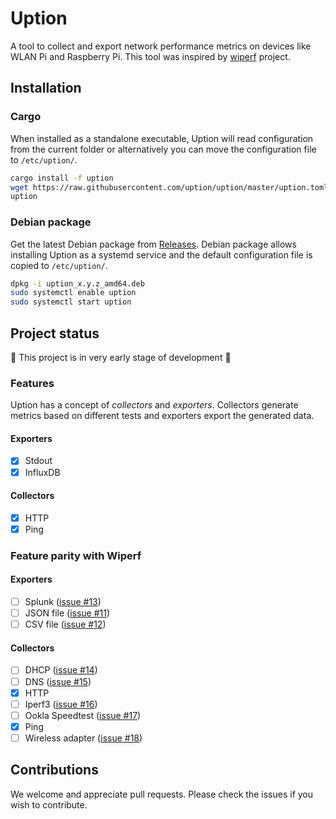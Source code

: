 # Uption

A tool to collect and export network performance metrics on devices like WLAN Pi and Raspberry Pi.
This tool was inspired by [wiperf](https://github.com/wifinigel/wiperf) project.

## Installation

### Cargo

When installed as a standalone executable, Uption will read configuration from the current folder or
alternatively you can move the configuration file to `/etc/uption/`.

```sh
cargo install -f uption
wget https://raw.githubusercontent.com/uption/uption/master/uption.toml
uption
```

### Debian package

Get the latest Debian package from [Releases](https://github.com/uption/uption/releases). Debian
package allows installing Uption as a systemd service and the default configuration file is copied
to `/etc/uption/`.

```sh
dpkg -i uption_x.y.z_amd64.deb
sudo systemctl enable uption
sudo systemctl start uption
```

## Project status

🚧 This project is in very early stage of development 🚧

### Features

Uption has a concept of _collectors_ and _exporters_. Collectors generate metrics based on different tests and exporters export the generated data.

#### Exporters

- [x] Stdout
- [x] InfluxDB

#### Collectors

- [x] HTTP
- [x] Ping

### Feature parity with Wiperf

#### Exporters

- [ ] Splunk ([issue #13](https://github.com/uption/uption/issues/13))
- [ ] JSON file ([issue #11](https://github.com/uption/uption/issues/11))
- [ ] CSV file ([issue #12](https://github.com/uption/uption/issues/12))

#### Collectors

- [ ] DHCP ([issue #14](https://github.com/uption/uption/issues/14))
- [ ] DNS ([issue #15](https://github.com/uption/uption/issues/15))
- [x] HTTP
- [ ] Iperf3 ([issue #16](https://github.com/uption/uption/issues/16))
- [ ] Ookla Speedtest ([issue #17](https://github.com/uption/uption/issues/17))
- [x] Ping
- [ ] Wireless adapter ([issue #18](https://github.com/uption/uption/issues/18))

## Contributions

We welcome and appreciate pull requests. Please check the issues if you wish to contribute.
